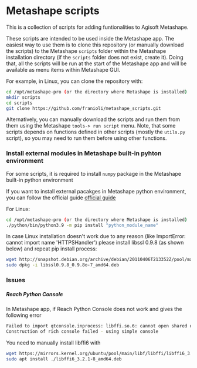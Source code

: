 # Metashape scripts

This is a collection of scripts for adding funtionalities to Agisoft Metashape.

These scripts are intended to be used inside the Metashape app.
The easiest way to use them is to clone this repository (or manually download the scripts) to the Metashape `scripts` folder within the Metashape installation directory (if the `scripts` folder does not exist, create it).
Doing that, all the scripts will be run at the start of the Metashape app and will be available as menu items within Metashape GUI.

For example, in Linux, you can clone the repository with:

```bash
cd /opt/metashape-pro (or the directory where Metashape is installed)
mkdir scripts
cd scripts
git clone https://github.com/franioli/metashape_scripts.git
```

Alternatively, you can manually download the scripts and run them from them using the Metashape `tools-> run script` menu.
Note, that some scripts depends on functions defined in other scripts (mostly the `utils.py` script), so you may need to run them before using other functions.

### Install external modules in Metashape built-in pyhton environment

For some scripts, it is required to install `numpy` package in the Metashape built-in python environment

If you want to install external pacakges in Metashape python environment, you can follow the official guide [official guide](https://agisoft.freshdesk.com/support/solutions/articles/31000136860-how-to-install-external-python-module-to-metashape-professional-package)

For Linux:

```bash
cd /opt/metashape-pro (or the directory where Metashape is installed)
./python/bin/python3.9 -m pip install "python_module_name"
```

In case Linux installation doesn't work due to any reason (like ImportError: cannot import name 'HTTPSHandler') please install libssl 0.9.8 (as shown below) and repeat pip install process:

```bash
wget http://snapshot.debian.org/archive/debian/20110406T213352Z/pool/main/o/openssl098/libssl0.9.8_0.9.8o-7_amd64.deb
sudo dpkg -i libssl0.9.8_0.9.8o-7_amd64.deb
```

### Issues

##### Reach Python Console

In Metashape app, if Reach Python Console does not work and gives the following error

```bash
Failed to import qtconsole.inprocess: libffi.so.6: cannot open shared object file: No such file or directory
Construction of rich console failed - using simple console
```

You need to manually install libffi6 with

```bash
wget https://mirrors.kernel.org/ubuntu/pool/main/libf/libffi/libffi6_3.2.1-8_amd64.deb
sudo apt install ./libffi6_3.2.1-8_amd64.deb
```

